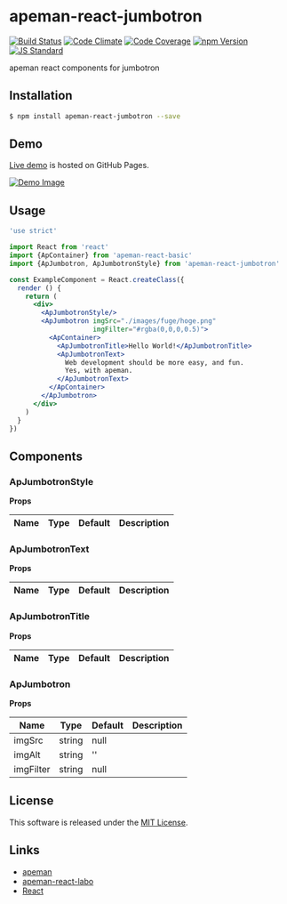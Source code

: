 apeman-react-jumbotron
==========

<!---
This file is generated by ape-tmpl. Do not update manually.
--->

<!-- Badge Start -->
<a name="badges"></a>

[![Build Status][bd_travis_shield_url]][bd_travis_url]
[![Code Climate][bd_codeclimate_shield_url]][bd_codeclimate_url]
[![Code Coverage][bd_codeclimate_coverage_shield_url]][bd_codeclimate_url]
[![npm Version][bd_npm_shield_url]][bd_npm_url]
[![JS Standard][bd_standard_shield_url]][bd_standard_url]

[bd_repo_url]: https://github.com/apeman-react-labo/apeman-react-jumbotron
[bd_travis_url]: http://travis-ci.org/apeman-react-labo/apeman-react-jumbotron
[bd_travis_shield_url]: http://img.shields.io/travis/apeman-react-labo/apeman-react-jumbotron.svg?style=flat
[bd_travis_com_url]: http://travis-ci.com/apeman-react-labo/apeman-react-jumbotron
[bd_travis_com_shield_url]: https://api.travis-ci.com/apeman-react-labo/apeman-react-jumbotron.svg?token=
[bd_license_url]: https://github.com/apeman-react-labo/apeman-react-jumbotron/blob/master/LICENSE
[bd_codeclimate_url]: http://codeclimate.com/github/apeman-react-labo/apeman-react-jumbotron
[bd_codeclimate_shield_url]: http://img.shields.io/codeclimate/github/apeman-react-labo/apeman-react-jumbotron.svg?style=flat
[bd_codeclimate_coverage_shield_url]: http://img.shields.io/codeclimate/coverage/github/apeman-react-labo/apeman-react-jumbotron.svg?style=flat
[bd_gemnasium_url]: https://gemnasium.com/apeman-react-labo/apeman-react-jumbotron
[bd_gemnasium_shield_url]: https://gemnasium.com/apeman-react-labo/apeman-react-jumbotron.svg
[bd_npm_url]: http://www.npmjs.org/package/apeman-react-jumbotron
[bd_npm_shield_url]: http://img.shields.io/npm/v/apeman-react-jumbotron.svg?style=flat
[bd_standard_url]: http://standardjs.com/
[bd_standard_shield_url]: https://img.shields.io/badge/code%20style-standard-brightgreen.svg

<!-- Badge End -->


<!-- Description Start -->
<a name="description"></a>

apeman react components for jumbotron

<!-- Description End -->


<!-- Overview Start -->
<a name="overview"></a>



<!-- Overview End -->


<!-- Sections Start -->
<a name="sections"></a>

<!-- Section from "doc/guides/01.Installation.md.hbs" Start -->

<a name="section-doc-guides-01-installation-md"></a>

Installation
-----

```bash
$ npm install apeman-react-jumbotron --save
```


<!-- Section from "doc/guides/01.Installation.md.hbs" End -->

<!-- Section from "doc/guides/02.Demo.md.hbs" Start -->

<a name="section-doc-guides-02-demo-md"></a>

Demo
-----

[Live demo][demo_url] is hosted on GitHub Pages.

[![Demo Image](./doc/images/screenshot.png)][demo_url]

[demo_url]: http://apeman-react-labo.github.io/apeman-react-jumbotron/demo/demo.html


<!-- Section from "doc/guides/02.Demo.md.hbs" End -->

<!-- Section from "doc/guides/03.Usage.md.hbs" Start -->

<a name="section-doc-guides-03-usage-md"></a>

Usage
---------

```jsx
'use strict'

import React from 'react'
import {ApContainer} from 'apeman-react-basic'
import {ApJumbotron, ApJumbotronStyle} from 'apeman-react-jumbotron'

const ExampleComponent = React.createClass({
  render () {
    return (
      <div>
        <ApJumbotronStyle/>
        <ApJumbotron imgSrc="./images/fuge/hoge.png"
                     imgFilter="#rgba(0,0,0,0.5)">
          <ApContainer>
            <ApJumbotronTitle>Hello World!</ApJumbotronTitle>
            <ApJumbotronText>
              Web development should be more easy, and fun.
              Yes, with apeman.
            </ApJumbotronText>
          </ApContainer>
        </ApJumbotron>
      </div>
    )
  }
})


```



<!-- Section from "doc/guides/03.Usage.md.hbs" End -->

<!-- Section from "doc/guides/04.Components.md.hbs" Start -->

<a name="section-doc-guides-04-components-md"></a>

Components
-----


### ApJumbotronStyle

**Props**

| Name | Type | Default | Description |
| ---- | ---- | ------- | ----------- |

### ApJumbotronText

**Props**

| Name | Type | Default | Description |
| ---- | ---- | ------- | ----------- |

### ApJumbotronTitle

**Props**

| Name | Type | Default | Description |
| ---- | ---- | ------- | ----------- |

### ApJumbotron

**Props**

| Name | Type | Default | Description |
| ---- | ---- | ------- | ----------- |
| imgSrc | string | null | | Source url of image |
| imgAlt | string | &#x27;&#x27; | | Alt text for image |
| imgFilter | string | null | | Image overlay color |


<!-- Section from "doc/guides/04.Components.md.hbs" End -->


<!-- Sections Start -->


<!-- LICENSE Start -->
<a name="license"></a>

License
-------
This software is released under the [MIT License](https://github.com/apeman-react-labo/apeman-react-jumbotron/blob/master/LICENSE).

<!-- LICENSE End -->


<!-- Links Start -->
<a name="links"></a>

Links
------

+ [apeman][apeman_url]
+ [apeman-react-labo][apeman_react_labo_url]
+ [React][react_url]

[apeman_url]: https://github.com/apeman-labo/apeman
[apeman_react_labo_url]: https://github.com/apeman-react-labo
[react_url]: https://facebook.github.io/react/

<!-- Links End -->
